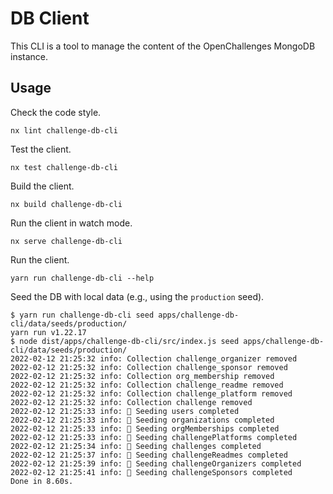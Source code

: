 # DB Client

This CLI is a tool to manage the content of the OpenChallenges MongoDB
instance.

## Usage

Check the code style.

    nx lint challenge-db-cli

Test the client.

    nx test challenge-db-cli

Build the client.

    nx build challenge-db-cli

Run the client in watch mode.

    nx serve challenge-db-cli

Run the client.

    yarn run challenge-db-cli --help

Seed the DB with local data (e.g., using the `production` seed).

```console
$ yarn run challenge-db-cli seed apps/challenge-db-cli/data/seeds/production/
yarn run v1.22.17
$ node dist/apps/challenge-db-cli/src/index.js seed apps/challenge-db-cli/data/seeds/production/
2022-02-12 21:25:32 info: Collection challenge_organizer removed
2022-02-12 21:25:32 info: Collection challenge_sponsor removed
2022-02-12 21:25:32 info: Collection org_membership removed
2022-02-12 21:25:32 info: Collection challenge_readme removed
2022-02-12 21:25:32 info: Collection challenge_platform removed
2022-02-12 21:25:32 info: Collection challenge removed
2022-02-12 21:25:33 info: 🌱 Seeding users completed
2022-02-12 21:25:33 info: 🌱 Seeding organizations completed
2022-02-12 21:25:33 info: 🌱 Seeding orgMemberships completed
2022-02-12 21:25:33 info: 🌱 Seeding challengePlatforms completed
2022-02-12 21:25:34 info: 🌱 Seeding challenges completed
2022-02-12 21:25:37 info: 🌱 Seeding challengeReadmes completed
2022-02-12 21:25:39 info: 🌱 Seeding challengeOrganizers completed
2022-02-12 21:25:41 info: 🌱 Seeding challengeSponsors completed
Done in 8.60s.
```
